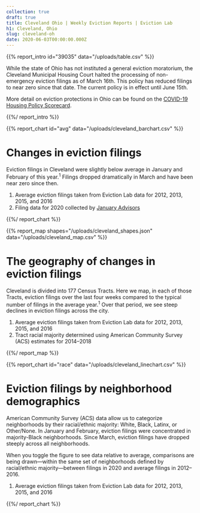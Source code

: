 ```yaml
---
collection: true
draft: true
title: Cleveland Ohio | Weekly Eviction Reports | Eviction Lab
h1: Cleveland, Ohio
slug: cleveland-oh
date: 2020-06-03T00:00:00.000Z
---
```


{{% report_intro id="39035" data="/uploads/table.csv" %}}









While the state of Ohio has not instituted a general eviction moratorium, the Cleveland Municipal Housing Court halted the processing of non-emergency eviction filings as of March 16th. This policy has reduced filings to near zero since that date. The current policy is in effect until June 15th. 

More detail on eviction protections in Ohio can be found on the [COVID-19 Housing Policy Scorecard](https://evictionlab.org/covid-policy-scorecard/oh/).









{{%/ report_intro %}}



{{% report_chart id="avg" data="/uploads/cleveland_barchart.csv" %}}

# Changes in eviction filings

Eviction filings in Cleveland were slightly below average in January and February of this year.<sup>1</sup> Filings dropped dramatically in March and have been near zero since then.

1. Average eviction filings taken from Eviction Lab data for 2012, 2013, 2015, and 2016
2. Filing data for 2020 collected by [January Advisors](https://www.januaryadvisors.com/)

{{%/ report_chart %}}



{{% report_map shapes="/uploads/cleveland_shapes.json" data="/uploads/cleveland_map.csv" %}}







# The geography of changes in eviction filings

Cleveland is divided into 177 Census Tracts. Here we map, in each of those Tracts, eviction filings over the last four weeks compared to the typical number of filings in the average year.<sup>1</sup> Over that period, we see steep declines in eviction filings across the city.

1. Average eviction filings taken from Eviction Lab data for 2012, 2013, 2015, and 2016
2. Tract racial majority determined using American Community Survey (ACS) estimates for 2014–2018







{{%/ report_map %}}



{{% report_chart id="race" data="/uploads/cleveland_linechart.csv" %}}

# Eviction filings by neighborhood demographics

American Community Survey (ACS) data allow us to categorize neighborhoods by their racial/ethnic majority: White, Black, Latinx, or Other/None. In January and February, eviction filings were concentrated in majority-Black neighborhoods. Since March, eviction filings have dropped steeply across all neighborhoods.

When you toggle the figure to see data relative to average, comparisons are being drawn—within the same set of neighborhoods defined by racial/ethnic majority—between filings in 2020 and average filings in 2012–2016.

1. Average eviction filings taken from Eviction Lab data for 2012, 2013, 2015, and 2016


{{%/ report_chart %}}